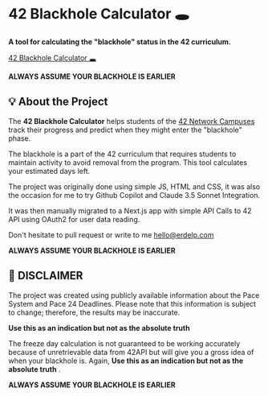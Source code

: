 # 42 Blackhole Calculator 🕳️

**A tool for calculating the "blackhole" status in the 42 curriculum.**

[42 Blackhole Calculator 🕳️](https://erdelp.com/42-blackhole-calculator/)

**ALWAYS ASSUME YOUR BLACKHOLE IS EARLIER**

## 💡 About the Project
The **42 Blackhole Calculator** helps students of the [42 Network Campuses](https://42.fr/) track their progress and predict when they might enter the "blackhole" phase.

The blackhole is a part of the 42 curriculum that requires students to maintain activity to avoid removal from the program. This tool calculates your estimated days left.

The project was originally done using simple JS, HTML and CSS, it was also the occasion for me to try Github Copilot and Claude 3.5 Sonnet Integration.

It was then manually migrated to a Next.js app with simple API Calls to 42 API using OAuth2 for user data reading.

Don't hesitate to pull request or write to me hello@erdelp.com

**ALWAYS ASSUME YOUR BLACKHOLE IS EARLIER**

## 🌟 DISCLAIMER
The project was created using publicly available information about the Pace System and Pace 24 Deadlines. Please note that this information is subject to change; therefore, the results may be inaccurate.

**Use this as an indication but not as the absolute truth**

The freeze day calculation is not guaranteed to be working accurately because of unretrievable data from 42API but will give you a gross idea of when your blackhole is.
Again, **Use this as an indication but not as the absolute truth** .

**ALWAYS ASSUME YOUR BLACKHOLE IS EARLIER**

